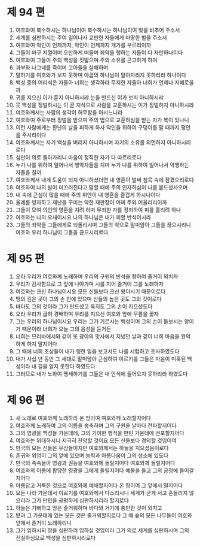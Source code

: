 # 제 94 편

1. 여호와여 복수하시는 하나님이여 복수하시는 하나님이여 빛을 비추어 주소서
2. 세계를 심판하시는 주여 일어나사 교만한 자들에게 마땅한 벌을 주소서
3. 여호와여 악인이 언제까지, 악인이 언제까지 개가를 부르리이까
4. 그들이 마구 지껄이며 오만하게 떠들며 죄악을 행하는 자들이 다 자만하나이다
5. 여호와여 그들이 주의 백성을 짓밟으며 주의 소유를 곤고하게 하며
6. 과부와 나그네를 죽이며 고아들을 살해하며
7. 말하기를 여호와가 보지 못하며 야곱의 하나님이 알아차리지 못하리라 하나이다
8. 백성 중의 어리석은 자들아 너희는 생각하라 무지한 자들아 너희가 언제나 지혜로울까
9. 귀를 지으신 이가 듣지 아니하시랴 눈을 만드신 이가 보지 아니하시랴
10. 뭇 백성을 징벌하시는 이 곧 지식으로 사람을 교훈하시는 이가 징벌하지 아니하시랴
11. 여호와께서는 사람의 생각이 허무함을 아시느니라
12. 여호와여 주로부터 징벌을 받으며 주의 법으로 교훈하심을 받는 자가 복이 있나니
13. 이런 사람에게는 환난의 날을 피하게 하사 악인을 위하여 구덩이를 팔 때까지 평안을 주시리이다
14. 여호와께서는 자기 백성을 버리지 아니하시며 자기의 소유를 외면하지 아니하시리로다
15. 심판이 의로 돌아가리니 마음이 정직한 자가 다 따르리로다
16. 누가 나를 위하여 일어나서 행악자들을 치며 누가 나를 위하여 일어나서 악행하는 자들을 칠까
17. 여호와께서 내게 도움이 되지 아니하셨더면 내 영혼이 벌써 침묵 속에 잠겼으리로다
18. 여호와여 나의 발이 미끄러진다고 말할 때에 주의 인자하심이 나를 붙드셨사오며
19. 내 속에 근심이 많을 때에 주의 위안이 내 영혼을 즐겁게 하시나이다
20. 율례를 빙자하고 재난을 꾸미는 악한 재판장이 어찌 주와 어울리리이까
21. 그들이 모여 의인의 영혼을 치려 하며 무죄한 자를 정죄하여 피를 흘리려 하나
22. 여호와는 나의 요새이시요 나의 하나님은 내가 피할 반석이시라
23. 그들의 죄악을 그들에게로 되돌리시며 그들의 악으로 말미암아 그들을 끊으시리니 여호와 우리 하나님이 그들을 끊으시리로다



# 제 95 편

1. 오라 우리가 여호와께 노래하며 우리의 구원의 반석을 향하여 즐거이 외치자
2. 우리가 감사함으로 그 앞에 나아가며 시를 지어 즐거이 그를 노래하자
3. 여호와는 크신 하나님이시요 모든 신들보다 크신 왕이시기 때문이로다
4. 땅의 깊은 곳이 그의 손 안에 있으며 산들의 높은 곳도 그의 것이로다
5. 바다도 그의 것이라 그가 만드셨고 육지도 그의 손이 지으셨도다
6. 오라 우리가 굽혀 경배하며 우리를 지으신 여호와 앞에 무릎을 꿇자
7. 그는 우리의 하나님이시요 우리는 그가 기르시는 백성이며 그의 손이 돌보시는 양이기 때문이라 너희가 오늘 그의 음성을 듣거든
8. 너희는 므리바에서와 같이 또 광야의 맛사에서 지냈던 날과 같이 너희 마음을 완악하게 하지 말지어다
9. 그 때에 너희 조상들이 내가 행한 일을 보고서도 나를 시험하고 조사하였도다
10. 내가 사십 년 동안 그 세대로 말미암아 근심하여 이르기를 그들은 마음이 미혹된 백성이라 내 길을 알지 못한다 하였도다
11. 그러므로 내가 노하여 맹세하기를 그들은 내 안식에 들어오지 못하리라 하였도다



# 제 96 편

1. 새 노래로 여호와께 노래하라 온 땅이여 여호와께 노래할지어다
2. 여호와께 노래하여 그의 이름을 송축하며 그의 구원을 날마다 전파할지어다
3. 그의 영광을 백성들 가운데에, 그의 기이한 행적을 만민 가운데에 선포할지어다
4. 여호와는 위대하시니 지극히 찬양할 것이요 모든 신들보다 경외할 것임이여
5. 만국의 모든 신들은 우상들이지만 여호와께서는 하늘을 지으셨음이로다
6. 존귀와 위엄이 그의 앞에 있으며 능력과 아름다움이 그의 성소에 있도다
7. 만국의 족속들아 영광과 권능을 여호와께 돌릴지어다 여호와께 돌릴지어다
8. 여호와의 이름에 합당한 영광을 그에게 돌릴지어다 예물을 들고 그의 궁정에 들어갈지어다
9. 아름답고 거룩한 것으로 여호와께 예배할지어다 온 땅이여 그 앞에서 떨지어다
10. 모든 나라 가운데서 이르기를 여호와께서 다스리시니 세계가 굳게 서고 흔들리지 않으리라 그가 만민을 공평하게 심판하시리라 할지로다
11. 하늘은 기뻐하고 땅은 즐거워하며 바다와 거기에 충만한 것이 외치고
12. 밭과 그 가운데에 있는 모든 것은 즐거워할지로다 그 때 숲의 모든 나무들이 여호와 앞에서 즐거이 노래하리니
13. 그가 임하시되 땅을 심판하러 임하실 것임이라 그가 의로 세계를 심판하시며 그의 진실하심으로 백성을 심판하시리로다

